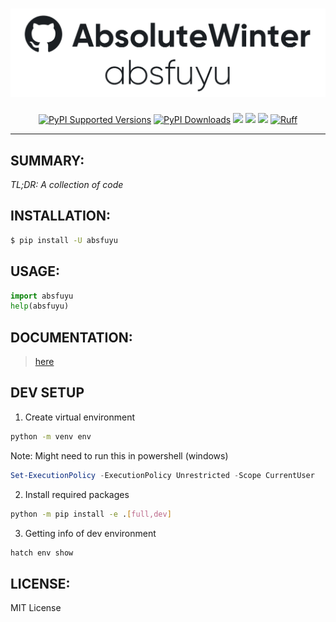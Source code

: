 <div align="center">
	<h1 align="center">
		<img src="https://github.com/AbsoluteWinter/AbsoluteWinter.github.io/blob/main/absfuyu/images/repository-image-crop.png?raw=true" alt="absfuyu"/>
	</h1>
	<p align="center">
		<a href="https://pypi.org/project/absfuyu/"><img src="https://img.shields.io/pypi/pyversions/absfuyu?style=flat-square&logo=python" alt="PyPI Supported Versions"/></a>
		<a href="https://pypi.org/project/absfuyu/"><img src="https://img.shields.io/pypi/dm/absfuyu?style=flat-square&color=blue" alt="PyPI Downloads"/></a>
		<a href="https://pypi.org/project/absfuyu/"><img src="https://img.shields.io/pypi/v/absfuyu?style=flat-square&logo=pypi" /></a>
		<a><img src="https://img.shields.io/pypi/l/absfuyu?style=flat-square&logo=github&color=blue"/></a>
		<a><img src="https://img.shields.io/badge/code%20style-black-black?style=flat-square"/></a>
		<a href="https://github.com/astral-sh/ruff"><img src="https://img.shields.io/endpoint?url=https://raw.githubusercontent.com/astral-sh/ruff/main/assets/badge/v2.json&style=flat-square" alt="Ruff" style="max-width:100%;"></a>
	</p>
</div>


---

## **SUMMARY:**

*TL;DR: A collection of code*

## **INSTALLATION:**

```bash
$ pip install -U absfuyu
```

## **USAGE:**

```python
import absfuyu
help(absfuyu)
```

## **DOCUMENTATION:**

> [here](https://absolutewinter.github.io/absfuyu/)

## **DEV SETUP**

1. Create virtual environment

```bash
python -m venv env
```

Note: Might need to run this in powershell (windows)

```powershell
Set-ExecutionPolicy -ExecutionPolicy Unrestricted -Scope CurrentUser
```

2. Install required packages

```bash
python -m pip install -e .[full,dev]
```

3. Getting info of dev environment

```bash
hatch env show
```


## **LICENSE:**

MIT License
